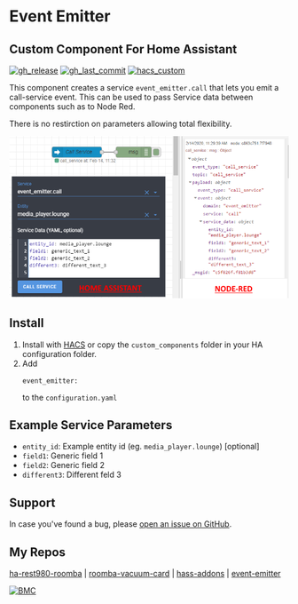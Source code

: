 # Event Emitter

## Custom Component For Home Assistant

[![gh_release][gh_release]](../../releases)
[![gh_last_commit][gh_last_commit]](../../commits/master)
[![hacs_custom][hacs_custom]][hacs]

This component creates a service `event_emitter.call` that lets you emit a call-service event. This can be used to pass Service data between components such as to Node Red.

There is no restirction on parameters allowing total flexibility.

![Emitter Example](emitter_example.png)


## Install
1. Install with [HACS](https://github.com/custom-components/hacs) or copy the `custom_components` folder in your HA configuration folder.
2. Add
    ```
    event_emitter:
    ```
    to the `configuration.yaml`

## Example Service Parameters
- `entity_id`: Example entity id   (eg. `media_player.lounge`) [optional]
- `field1`: Generic field 1
- `field2`: Generic field 2
- `different3`: Different feld 3

## Support

In case you've found a bug, please [open an issue on GitHub](../../issues).

## My Repos

[ha-rest980-roomba] | 
[roomba-vacuum-card] | 
[hass-addons] | 
[event-emitter]

[![BMC]](https://www.buymeacoffee.com/jeremywillans)

[gh_release]: https://img.shields.io/github/v/release/jeremywillans/event-emitter.svg?style=for-the-badge
[gh_last_commit]: https://img.shields.io/github/last-commit/jeremywillans/event-emitter.svg?style=for-the-badge
[hacs_custom]: https://img.shields.io/badge/HACS-Custom-orange.svg?style=for-the-badge
[hacs]: https://github.com/custom-components/hacs

[ha-rest980-roomba]: https://github.com/jeremywillans/ha-rest980-roomba
[roomba-vacuum-card]: https://github.com/jeremywillans/lovelace-roomba-vacuum-card
[hass-addons]: https://github.com/jeremywillans/hass-addons
[event-emitter]: https://github.com/jeremywillans/event-emitter
[BMC]: https://www.buymeacoffee.com/assets/img/custom_images/white_img.png